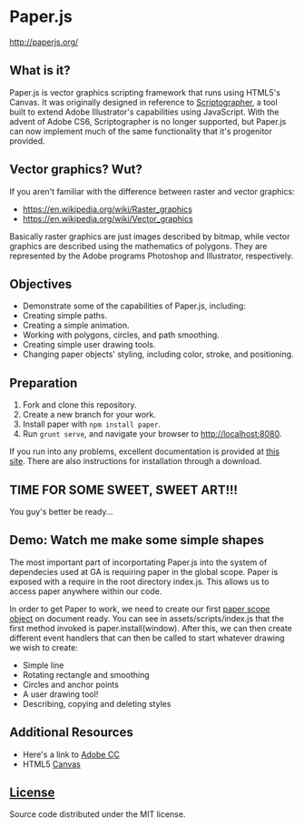 # Paper.js

<http://paperjs.org/>

## What is it?

Paper.js is vector graphics scripting framework that runs using HTML5's Canvas.
It was originally designed in reference to [Scriptographer](<https://scriptographer.org/>),
a tool built to extend Adobe Illustrator's capabilities using JavaScript. With
the advent of Adobe CS6, Scriptographer is no longer supported, but Paper.js can
now implement much of the same functionality that it's progenitor provided.

## Vector graphics? Wut?

If you aren't familiar with the difference between raster and vector graphics:

-   <https://en.wikipedia.org/wiki/Raster_graphics>
-   <https://en.wikipedia.org/wiki/Vector_graphics>

Basically raster graphics are just images described by bitmap, while vector
graphics are described using the mathematics of polygons. They are represented
by the Adobe programs Photoshop and Illustrator, respectively.

## Objectives

-   Demonstrate some of the capabilities of Paper.js, including:
-   Creating simple paths.
-   Creating a simple animation.
-   Working with polygons, circles, and path smoothing.
-   Creating simple user drawing tools.
-   Changing paper objects' styling, including color, stroke, and positioning.

## Preparation

1.  Fork and clone this repository.
1.  Create a new branch for your work.
1.  Install paper with `npm install paper`.
1.  Run `grunt serve`, and navigate your browser to <http://localhost:8080>.

If you run into any problems, excellent documentation is provided at
[this site](https://www.npmjs.com/package/paper). There are also instructions
for installation through a download.

## TIME FOR SOME SWEET, SWEET ART!!!

You guy's better be ready...

## Demo: Watch me make some simple shapes

The most important part of incorportating Paper.js into the system of
dependecies used at GA is requiring paper in the global scope. Paper is exposed
with a require in the root directory index.js. This allows us to access paper
anywhere within our code.

In order to get Paper to work, we need to create our first
[paper scope object](http://paperjs.org/reference/paperscope/) on document
ready. You can see in assets/scripts/index.js that the first method invoked is
paper.install(window). After this, we can then create different event handlers
that can then be called to start whatever drawing we wish to create:

-   Simple line
-   Rotating rectangle and smoothing
-   Circles and anchor points
-   A user drawing tool!
-   Describing, copying and deleting styles

## Additional Resources

-   Here's a link to [Adobe CC](http://www.adobe.com/creativecloud.html)
-   HTML5 [Canvas](https://developer.mozilla.org/en-US/docs/Web/HTML/Element/canvas)

## [License](LICENSE)

Source code distributed under the MIT license.
